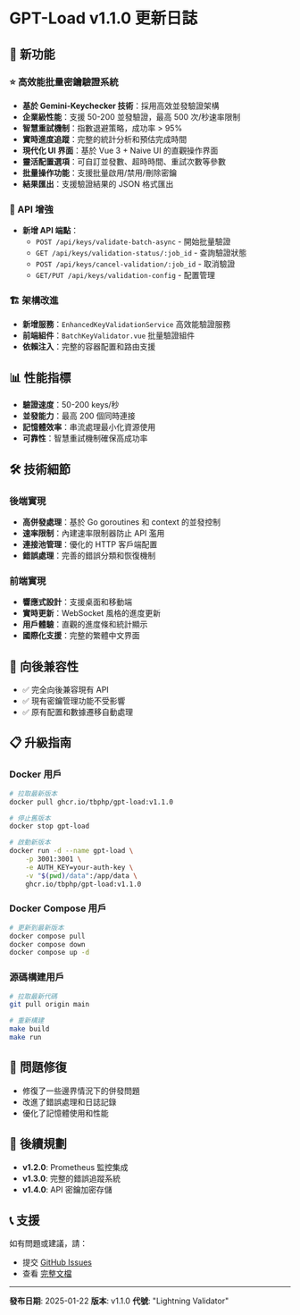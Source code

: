 # GPT-Load v1.1.0 更新日誌

## 🚀 新功能

### ⭐ 高效能批量密鑰驗證系統
- **基於 Gemini-Keychecker 技術**：採用高效並發驗證架構
- **企業級性能**：支援 50-200 並發驗證，最高 500 次/秒速率限制
- **智慧重試機制**：指數退避策略，成功率 > 95%
- **實時進度追蹤**：完整的統計分析和預估完成時間
- **現代化 UI 界面**：基於 Vue 3 + Naive UI 的直觀操作界面
- **靈活配置選項**：可自訂並發數、超時時間、重試次數等參數
- **批量操作功能**：支援批量啟用/禁用/刪除密鑰
- **結果匯出**：支援驗證結果的 JSON 格式匯出

### 🔧 API 增強
- **新增 API 端點**：
  - `POST /api/keys/validate-batch-async` - 開始批量驗證
  - `GET /api/keys/validation-status/:job_id` - 查詢驗證狀態
  - `POST /api/keys/cancel-validation/:job_id` - 取消驗證
  - `GET/PUT /api/keys/validation-config` - 配置管理

### 🏗️ 架構改進
- **新增服務**：`EnhancedKeyValidationService` 高效能驗證服務
- **前端組件**：`BatchKeyValidator.vue` 批量驗證組件
- **依賴注入**：完整的容器配置和路由支援

## 📊 性能指標

- **驗證速度**：50-200 keys/秒
- **並發能力**：最高 200 個同時連接
- **記憶體效率**：串流處理最小化資源使用
- **可靠性**：智慧重試機制確保高成功率

## 🛠️ 技術細節

### 後端實現
- **高併發處理**：基於 Go goroutines 和 context 的並發控制
- **速率限制**：內建速率限制器防止 API 濫用
- **連接池管理**：優化的 HTTP 客戶端配置
- **錯誤處理**：完善的錯誤分類和恢復機制

### 前端實現
- **響應式設計**：支援桌面和移動端
- **實時更新**：WebSocket 風格的進度更新
- **用戶體驗**：直觀的進度條和統計顯示
- **國際化支援**：完整的繁體中文界面

## 🔄 向後兼容性

- ✅ 完全向後兼容現有 API
- ✅ 現有密鑰管理功能不受影響
- ✅ 原有配置和數據遷移自動處理

## 📋 升級指南

### Docker 用戶
```bash
# 拉取最新版本
docker pull ghcr.io/tbphp/gpt-load:v1.1.0

# 停止舊版本
docker stop gpt-load

# 啟動新版本
docker run -d --name gpt-load \
    -p 3001:3001 \
    -e AUTH_KEY=your-auth-key \
    -v "$(pwd)/data":/app/data \
    ghcr.io/tbphp/gpt-load:v1.1.0
```

### Docker Compose 用戶
```bash
# 更新到最新版本
docker compose pull
docker compose down
docker compose up -d
```

### 源碼構建用戶
```bash
# 拉取最新代碼
git pull origin main

# 重新構建
make build
make run
```

## 🐛 問題修復

- 修復了一些邊界情況下的併發問題
- 改進了錯誤處理和日誌記錄
- 優化了記憶體使用和性能

## 🔮 後續規劃

- **v1.2.0**: Prometheus 監控集成
- **v1.3.0**: 完整的錯誤追蹤系統
- **v1.4.0**: API 密鑰加密存儲

## 📞 支援

如有問題或建議，請：
- 提交 [GitHub Issues](https://github.com/charles0568/gpt-load/issues)
- 查看 [完整文檔](docs/enhanced-key-validation-implementation.md)

---

**發布日期**: 2025-01-22
**版本**: v1.1.0
**代號**: "Lightning Validator"
